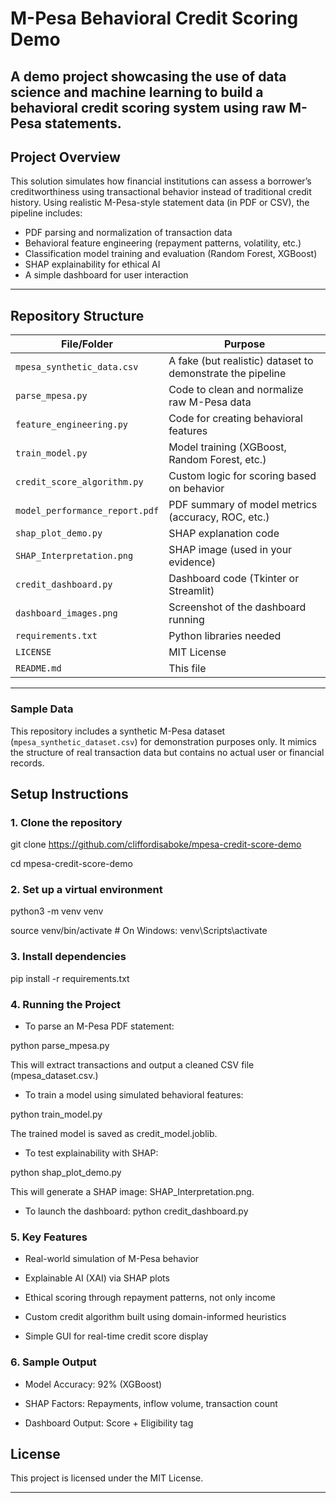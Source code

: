 # M-Pesa Behavioral Credit Scoring Demo

A demo project showcasing the use of data science and machine learning to build a behavioral credit scoring system using raw M-Pesa statements. 
---

## Project Overview

This solution simulates how financial institutions can assess a borrower’s creditworthiness using transactional behavior instead of traditional credit history. Using realistic M-Pesa-style statement data (in PDF or CSV), the pipeline includes:

- PDF parsing and normalization of transaction data
- Behavioral feature engineering (repayment patterns, volatility, etc.)
- Classification model training and evaluation (Random Forest, XGBoost)
- SHAP explainability for ethical AI
- A simple dashboard for user interaction

---

## Repository Structure

| File/Folder                       | Purpose                                                               |
| --------------------------------- | --------------------------------------------------------------------- |
| `mpesa_synthetic_data.csv`        | A fake (but realistic) dataset to demonstrate the pipeline            |
| `parse_mpesa.py`                  | Code to clean and normalize raw M-Pesa data                           |
| `feature_engineering.py`          | Code for creating behavioral features                                 |
| `train_model.py`                  | Model training (XGBoost, Random Forest, etc.)                         |
| `credit_score_algorithm.py`       | Custom logic for scoring based on behavior                            |
| `model_performance_report.pdf`    | PDF summary of model metrics (accuracy, ROC, etc.)                    |
| `shap_plot_demo.py`               | SHAP explanation code                                                 |
| `SHAP_Interpretation.png`         | SHAP image (used in your evidence)                                    |
| `credit_dashboard.py`             | Dashboard code (Tkinter or Streamlit)                                 |
| `dashboard_images.png`            | Screenshot of the dashboard running                                   |
| `requirements.txt`                | Python libraries needed                                               |
| `LICENSE`                         | MIT License                                                           |
| `README.md`                       | This file                                                             |

---

### Sample Data
This repository includes a synthetic M-Pesa dataset (`mpesa_synthetic_dataset.csv`) for demonstration purposes only. It mimics the structure of real transaction data but contains no actual user or financial records.


## Setup Instructions

### 1. Clone the repository

git clone https://github.com/cliffordisaboke/mpesa-credit-score-demo

cd mpesa-credit-score-demo

### 2. Set up a virtual environment
python3 -m venv venv

source venv/bin/activate  # On Windows: venv\Scripts\activate

### 3. Install dependencies
pip install -r requirements.txt

### 4. Running the Project

- To parse an M-Pesa PDF statement:

python parse_mpesa.py

This will extract transactions and output a cleaned CSV file (mpesa_dataset.csv.)

- To train a model using simulated behavioral features:

python train_model.py

The trained model is saved as credit_model.joblib.

- To test explainability with SHAP:

python shap_plot_demo.py

This will generate a SHAP image: SHAP_Interpretation.png.

- To launch the dashboard:
python credit_dashboard.py

### 5. Key Features
- Real-world simulation of M-Pesa behavior

- Explainable AI (XAI) via SHAP plots

- Ethical scoring through repayment patterns, not only income

- Custom credit algorithm built using domain-informed heuristics

- Simple GUI for real-time credit score display

### 6. Sample Output
- Model Accuracy: 92% (XGBoost)

- SHAP Factors: Repayments, inflow volume, transaction count

- Dashboard Output: Score + Eligibility tag

## License
This project is licensed under the MIT License.

---




